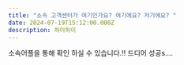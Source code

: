 ```yaml
---
title: "소속 고객센터가 여기인가요? 여기에요? 저기에요? "
date: 2024-07-19T15:12:00.000Z
description: 하이하이
---
```

소속어플을 통해 확인 하실 수 있습니다.!! 드디어 성공s....
